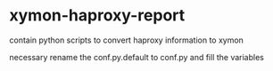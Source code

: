 # xymon-haproxy-report
contain python scripts to convert haproxy information to xymon

necessary rename the conf.py.default to conf.py and fill the variables
